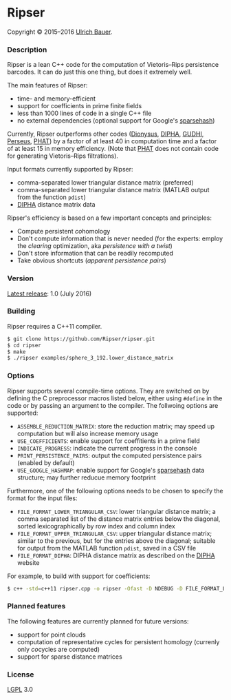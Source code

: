 # Ripser

Copyright © 2015–2016 [Ulrich Bauer].

### Description

Ripser is a lean C++ code for the computation of Vietoris–Rips persistence barcodes. It can do just this one thing, but does it extremely well.

The main features of Ripser:

  - time- and memory-efficient
  - support for coefficients in prime finite fields
  - less than 1000 lines of code in a single C++ file
  - no external dependencies (optional support for Google's [sparsehash])

Currently, Ripser outperforms other codes ([Dionysus], [DIPHA], [GUDHI], [Perseus], [PHAT]) by a factor of at least 40 in computation time and a factor of at least 15 in memory efficiency. (Note that [PHAT] does not contain code for generating Vietoris–Rips filtrations).

Input formats currently supported by Ripser:

  - comma-separated lower triangular distance matrix (preferred)
  - comma-separated lower triangular distance matrix (MATLAB output from the function `pdist`)
  - [DIPHA] distance matrix data

Ripser's efficiency is based on a few important concepts and principles:
  
  - Compute persistent *co*homology
  - Don't compute information that is never needed
    (for the experts: employ the *clearing* optimization, aka *persistence with a twist*)
  - Don't store information that can be readily recomputed
  - Take obvious shortcuts (*apparent persistence pairs*)


### Version
[Latest release][latest-release]: 1.0 (July 2016)

### Building

Ripser requires a C++11 compiler.

```sh
$ git clone https://github.com/Ripser/ripser.git
$ cd ripser
$ make
$ ./ripser examples/sphere_3_192.lower_distance_matrix
```

### Options

Ripser supports several compile-time options. They are switched on by defining the C preprocessor macros listed below, either using `#define` in the code or by passing an argument to the compiler. The follwoing options are supported:

  - `ASSEMBLE_REDUCTION_MATRIX`: store the reduction matrix; may speed up computation but will also increase memory usage
  - `USE_COEFFICIENTS`: enable support for coeffitients in a prime field
  - `INDICATE_PROGRESS`: indicate the current progress in the console
  - `PRINT_PERSISTENCE_PAIRS`: output the computed persistence pairs (enabled by default)
  - `USE_GOOGLE_HASHMAP`: enable support for Google's [sparsehash] data structure; may further reducue memory footprint


Furthermore, one of the following options needs to be chosen to specify the format for the input files:

  - `FILE_FORMAT_LOWER_TRIANGULAR_CSV`: lower triangular distance matrix; a comma separated list of the distance matrix entries below the diagonal, sorted lexicographically by row index and column index
  - `FILE_FORMAT_UPPER_TRIANGULAR_CSV`: upper triangular distance matrix; similar to the previous, but for the entries above the diagonal; suitable for output from the MATLAB function `pdist`, saved in a CSV file
  - `FILE_FORMAT_DIPHA`: DIPHA distance matrix as described on the [DIPHA] website

For example, to build with support for coefficients:

```sh
$ c++ -std=c++11 ripser.cpp -o ripser -Ofast -D NDEBUG -D FILE_FORMAT_LOWER_TRIANGULAR_CSV -D USE_COEFFICIENTS
```


### Planned features

The following features are currently planned for future versions:

 - support for point clouds
 - computation of representative cycles for persistent homology (currenly only *co*cycles are computed)
 - support for sparse distance matrices

### License


[LGPL] 3.0


[Ulrich Bauer]: <http://ulrich-bauer.org>
[latest-release]: <https://github.com/Ripser/ripser/releases/latest>
[Dionysus]: <http://www.mrzv.org/software/dionysus/>
[DIPHA]: <http://git.io/dipha>
[PHAT]: <http://git.io/dipha>
[Perseus]: <http://www.sas.upenn.edu/~vnanda/perseus/>
[GUDHI]: <http://gudhi.gforge.inria.fr>
[sparsehash]: <https://github.com/sparsehash/sparsehash>
[LGPL]: <https://www.gnu.org/licenses/lgpl>